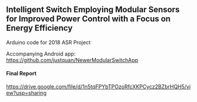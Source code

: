 ## Intelligent Switch Employing Modular Sensors for Improved Power Control with a Focus on Energy Efficiency

Arduino code for 2018 ASR Project

Accompanying Android app:
https://github.com/justquan/NewerModularSwitchApp

#### Final Report
https://drive.google.com/file/d/1n5tqFPYbTPOzoRfcXKPCycz2BZbrHQH5/view?usp=sharing
